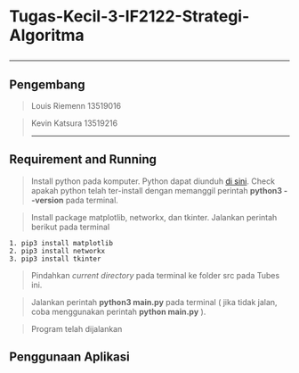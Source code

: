 # Tugas-Kecil-3-IF2122-Strategi-Algoritma <hr>
## Pengembang
> Louis Riemenn 13519016

> Kevin Katsura 13519216 <hr>

## Requirement and Running
> Install python pada komputer. Python dapat diunduh [di sini](https://www.python.org/). Check apakah python telah ter-install dengan memanggil perintah **python3 --version** pada terminal.

> Install package matplotlib, networkx, dan tkinter. Jalankan perintah berikut pada terminal

    1. pip3 install matplotlib
    2. pip3 install networkx
    3. pip3 install tkinter

> Pindahkan *current directory* pada terminal ke folder src pada Tubes ini.

> Jalankan perintah **python3 main.py** pada terminal ( jika tidak jalan, coba menggunakan perintah **python main.py** ).

> Program telah dijalankan

## Penggunaan Aplikasi
